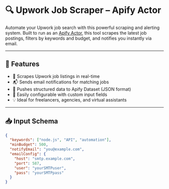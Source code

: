 # 🔍 Upwork Job Scraper – Apify Actor

Automate your Upwork job search with this powerful scraping and alerting system. Built to run as an [Apify Actor](https://apify.com/), this tool scrapes the latest job postings, filters by keywords and budget, and notifies you instantly via email.

---

## 🚀 Features

- 🔎 Scrapes Upwork job listings in real-time
- 📬 Sends email notifications for matching jobs
- 💾 Pushes structured data to Apify Dataset (JSON format)
- 🔧 Easily configurable with custom input fields
- 💡 Ideal for freelancers, agencies, and virtual assistants

---

## 📥 Input Schema

```json
{
  "keywords": ["node.js", "API", "automation"],
  "minBudget": 500,
  "notifyEmail": "you@example.com",
  "emailConfig": {
    "host": "smtp.example.com",
    "port": 587,
    "user": "yourSMTPuser",
    "pass": "yourSMTPpass"
  }
}
